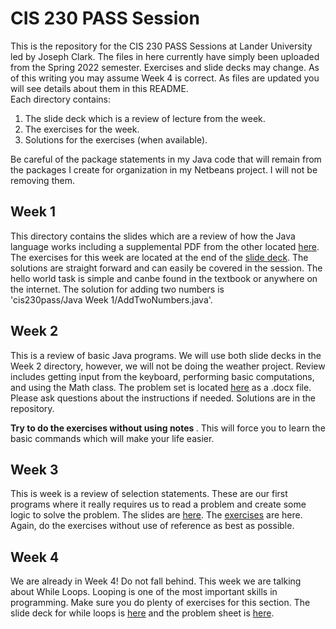 # CIS 230 PASS Session
This is the repository for the CIS 230 PASS Sessions at Lander University led by Joseph Clark.
The files in here currently have simply been uploaded from the Spring 2022 semester. Exercises and slide decks may change. 
As of this writing you may assume Week 4 is correct. As files are updated you will see details about them in this README.  
Each directory contains:
1. The slide deck which is a review of lecture from the week.  
2. The exercises for the week.
3. Solutions for the exercises (when available).  

Be careful of the package statements in my Java code that will remain from the packages I create for organization in my Netbeans project. I will not be removing them.

## Week 1
This directory contains the slides which are a review of how the Java language works including a supplemental PDF from the other located [here](https://github.com/josephclark293/cis230pass/blob/master/Java%20Week%201/Week%201/JavaCharacteristics.pdf). The exercises for this week are located at the end of the [slide deck](https://github.com/josephclark293/cis230pass/blob/master/Java%20Week%201/Week%201/Introduction%20To%20Java%20Programming%20Language.pdf). The solutions are straight forward and can easily be covered in the session. The hello world task is simple and canbe found in the textbook or anywhere on the internet. The solution for adding two numbers is <nobr>'cis230pass/Java Week 1/AddTwoNumbers.java'.</nobr>

## Week 2
This is a review of basic Java programs. We will use both slide decks in the Week 2 directory, however, we will not be doing the weather project. Review includes getting input from the keyboard, performing basic computations, and using the Math class.
The problem set is located [here](https://github.com/josephclark293/cis230pass/blob/master/Java%20Week%202/Problem%20Sheet%201.docx) as a .docx file. Please ask questions about the instructions if needed. Solutions are in the repository.

<strong> Try to do the exercises without using notes </strong>. This will force you to learn the basic commands which will make your life easier.

## Week 3
This is week is a review of selection statements. These are our first programs where it really requires us to read a problem and create some logic to solve the problem. The slides are [here]( https://github.com/josephclark293/cis230pass/blob/master/Java%20Week%203/Selections.pdf). The [exercises](https://github.com/josephclark293/cis230pass/blob/master/Java%20Week%203/Selections%20Problems.pdf) are here. Again, do the exercises without use of reference as best as possible. 

## Week 4
We are already in Week 4! Do not fall behind. This week we are talking about While Loops. Looping is one of the most important skills in programming. Make sure you do plenty of exercises for this section.
The slide deck for while loops is [here](https://github.com/josephclark293/cis230pass/blob/master/Java%20Week%204/The%20While%20Loop.pdf) and the problem sheet is [here](https://github.com/josephclark293/cis230pass/blob/master/Java%20Week%204/Problem%20Sheet%204%20Loops.pdf).
